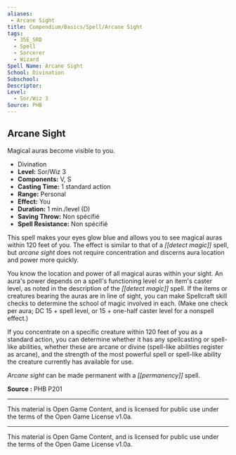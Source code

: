 ```yaml
---
aliases:
 - Arcane Sight
title: Compendium/Basics/Spell/Arcane Sight
tags: 
  - 35E_SRD
  - Spell
  - Sorcerer
  - Wizard
Spell Name: Arcane Sight
School: Divination
Subschool: 
Descriptor: 
Level:
  - Sor/Wiz 3
Source: PHB
---
```


## Arcane Sight

Magical auras become visible to you.

*   Divination
*   **Level:** Sor/Wiz 3
*   **Components:** V, S
*   **Casting Time:** 1 standard action
*   **Range:** Personal
*   **Effect:** You
*   **Duration:** 1 min./level (D)
*   **Saving Throw:** Non spécifié
*   **Spell Resistance:** Non spécifié

This spell makes your eyes glow blue and allows you to see magical auras within 120 feet of you. The effect is similar to that of a *[[detect magic]]* spell, but *arcane sight* does not require concentration and discerns aura location and power more quickly.

You know the location and power of all magical auras within your sight. An aura's power depends on a spell's functioning level or an item's caster level, as noted in the description of the *[[detect magic]]* spell. If the items or creatures bearing the auras are in line of sight, you can make Spellcraft skill checks to determine the school of magic involved in each. (Make one check per aura; DC 15 + spell level, or 15 + one-half caster level for a nonspell effect.)

If you concentrate on a specific creature within 120 feet of you as a standard action, you can determine whether it has any spellcasting or spell-like abilities, whether these are arcane or divine (spell-like abilities register as arcane), and the strength of the most powerful spell or spell-like ability the creature currently has available for use.

*Arcane sight* can be made permanent with a *[[permanency]]* spell.

**Source :** PHB P201

---

This material is Open Game Content, and is licensed for public use under  
the terms of the Open Game License v1.0a.

---

This material is Open Game Content, and is licensed for public use under the terms of the Open Game License v1.0a.
